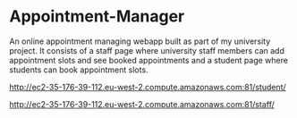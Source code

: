 # Appointment-Manager
An online appointment managing webapp built as part of my university project. It consists of a staff page where university staff members can add appointment slots and see booked appointments and a student page where students can book appointment slots.

http://ec2-35-176-39-112.eu-west-2.compute.amazonaws.com:81/student/

http://ec2-35-176-39-112.eu-west-2.compute.amazonaws.com:81/staff/
